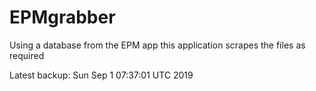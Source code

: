 # EPMgrabber
Using a database from the EPM app this application scrapes the files as required


Latest backup: Sun Sep 1 07:37:01 UTC 2019
